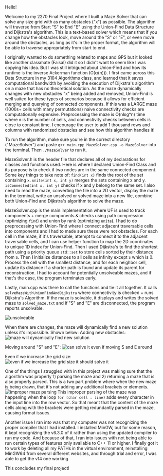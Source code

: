 Hello!

Welcome to my 2270 Final Project where I built a Maze Solver that can solve any size grid with as many obstacles ("x") as possible. The algorithm will traverse from Start "S" to End "E" 
using the Union-Find Data Structure and Dijkstra's algorithm. This is a text-based solver which means that if you change how the obstacles look, move around the "S" or "E", 
or even move around the obstacles, as long as it's in the proper format, the algorithm will be able to traverse appropriately from start to end. 

I originally wanted to do something related to maps and GPS but it looked like another classmate (Faisal) did it so I didn't want to seem like I was copying his idea. But I was still intrigued about 
Union-Find and how its runtime is the inverse Ackerman function (O(α(n))). I first came across this Data Structure in my 3104 Algorithms class, and learned that it saves computational bandwidth by 
avoiding the execution of Dijkstra's algorithm on a maze that has no theoretical solution. As the maze dynamically changes with new obstacles "x" being added and removed, Union-Find is well suited 
for these types of scenarios because it allows for efficient merging and querying of connected components. If this was a LARGE maze (1000s+ cells with many permutations) naive connectivity checks 
are computationally expensive. Preprocessing the maze is O(nlog*n) time where n is the number of cells, and connectivity checks between cells is close to constant time. I encourage the user to add 
1 thousand rows and columns with randomized obstacles and see how this algorithm handles it! 

To run the algorithm, make sure you're in the correct directory ("MazeSolver") and paste `g++ main.cpp MazeSolver.cpp -o MazeSolver` into the terminal. Then `./MazeSolver` to run it. 

MazeSolver.h is the header file that declares all of my declarations for classes and functions used. Here is where I declared Union-Find Class and its purpose is to check if two nodes
are in the same connected component. Some key things to take note of: `find(int x)` finds the root of the set containing `x`. `unite(int x, int y)` merges the sets containing x and y. 
`isConnected(int x, int y)` checks if x and y belong to the same set. I also need to read the maze, converting the file into a 2D vector, display the maze in the terminal, write an
unsolved or solved maze into a new file, combine both Union-Find and Dijkstra's algorithm to solve the maze. 

MazeSolver.cpp is the main implementation where UF is used to track components + merge components & checks using path compression (optimizing `find`) and union by rank (optimizing `unite`). 
I had to do preprocessing with Union-Find where I connect adjacent traversable cells into components and I had to made sure these were not obstacles. For each cell in the maze, if it's
traversable, attempt to connect it to the adjacent traversable cells, and I can use helper function to map the 2D coordinates to unique 1D index for Union-Find. Then I used Dijkstra's
to find the shortest path using a priority queue `std::set` to store cells sorted by their distance from `S`. Then I initialize distances to all cells as infinity except `S` which is 0.
Process the cell with the smallest distance, and for each neighbor cell, update its distance if a shorter path is found and update its parent for reconstruction. I had to account for 
potentially unsolveable mazes, and if that's the case, the program terminates early.

Lastly, main.cpp was there to call the functions and tie it all together. It calls `solveMazeWithUnionFindAndDijkstra` where connectivity is checked + runs Dijkstra's Algorithm. If
the maze is solvable, it displays and writes the solved maze to `solved_maze.txt` and if "S" and "E" are disconnected, the program reports unsolvable. 

![unsolveable](https://github.com/user-attachments/assets/94eadc6e-eb63-4032-8bd1-7c76bede5bbb)

When there are changes, the maze will dynamically find a new solution unless it's impossible. Shown below: 
Adding new obstacles: ![maze will dynamically find new solution](https://github.com/user-attachments/assets/efff6b39-330f-4f5e-bfff-ce7fc087bb19)

Moving around "S" and "E": ![can solve it even if moving S and E around](https://github.com/user-attachments/assets/dcb3f665-99e1-456e-8594-6ad38c2d9230)

Even if we increase the grid size: ![even if we increase the grid size it should solve it](https://github.com/user-attachments/assets/ad73edd3-fa22-4977-9819-eaac0f02e39a)

One of the things I struggled with in this project was making sure that the algorithm was properly 1) parsing the maze and 2) returning a maze that is also properly parsed. This is
a two part problem where when the new maze is being drawn, that it's not adding any additional brackets or elements. ![improper maze parsing](https://github.com/user-attachments/assets/0f62a5c9-a009-4bd9-8abe-2d085f2be8d4)
This improper parsing of the maze was happening when the loop `for (char cell : line)` adds every character in the input line into the row vector. So that meant that the content of
the maze cells along with the brackets were getting redundantly parsed in the maze, causing format issues. 

Another issue I ran into was that my computer was not recognizing the proper compiler that I had installed. I installed MinGW, but for some reason, it kept recognizing the v6.3.0 of 
it rather than using the updated compiler to run my code. And because of that, I ran into issues with not being able to run certain types of features only available to C++ 11 or higher.
I finally got it to work by deleting all my PATHs in the virtual environment, reinstalling MinGW64 from several different websites, and through trial and error, I was able to get the v14 one
working. 

This concludes my final project! 
